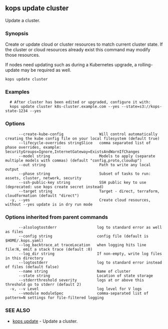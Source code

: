 
<!--- This file is automatically generated by make gen-cli-docs; changes should be made in the go CLI command code (under cmd/kops) -->

## kops update cluster

Update a cluster.

### Synopsis


Create or update cloud or cluster resources to match current cluster state.  If the cluster or cloud resources already exist this command may modify those resources. 

If nodes need updating such as during a Kubernetes upgrade, a rolling-update may be required as well.

```
kops update cluster
```

### Examples

```
  # After cluster has been edited or upgraded, configure it with:
  kops update cluster k8s-cluster.example.com --yes --state=s3://kops-state-1234 --yes
```

### Options

```
      --create-kube-config                Will control automatically creating the kube config file on your local filesystem (default true)
      --lifecycle-overrides stringSlice   comma separated list of phase overrides, example: SecurityGroups=Ignore,InternetGateway=ExistsAndWarnIfChanges
      --model string                      Models to apply (separate multiple models with commas) (default "config,proto,cloudup")
      --out string                        Path to write any local output
      --phase string                      Subset of tasks to run: assets, cluster, network, security
      --ssh-public-key string             SSH public key to use (deprecated: use kops create secret instead)
      --target string                     Target - direct, terraform, cloudformation (default "direct")
  -y, --yes                               Create cloud resources, without --yes update is in dry run mode
```

### Options inherited from parent commands

```
      --alsologtostderr                  log to standard error as well as files
      --config string                    config file (default is $HOME/.kops.yaml)
      --log_backtrace_at traceLocation   when logging hits line file:N, emit a stack trace (default :0)
      --log_dir string                   If non-empty, write log files in this directory
      --logtostderr                      log to standard error instead of files (default false)
      --name string                      Name of cluster
      --state string                     Location of state storage
      --stderrthreshold severity         logs at or above this threshold go to stderr (default 2)
  -v, --v Level                          log level for V logs
      --vmodule moduleSpec               comma-separated list of pattern=N settings for file-filtered logging
```

### SEE ALSO
* [kops update](kops_update.md)	 - Update a cluster.

